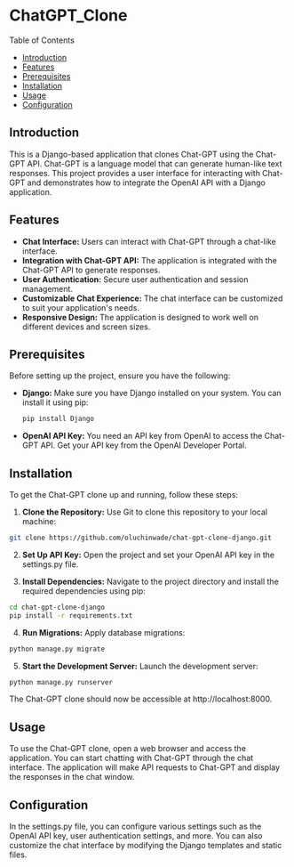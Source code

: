 # ChatGPT_Clone
Table of Contents
- [Introduction](#introduction)
- [Features](#features)
- [Prerequisites](#prerequisites)
- [Installation](#installation)
- [Usage](#usage)
- [Configuration](#configuration)

## Introduction
This is a Django-based application that clones Chat-GPT using the Chat-GPT API. Chat-GPT is a language model that can generate human-like text responses. This project provides a user interface for interacting with Chat-GPT and demonstrates how to integrate the OpenAI API with a Django application.

## Features
- **Chat Interface:** Users can interact with Chat-GPT through a chat-like interface.
- **Integration with Chat-GPT API:** The application is integrated with the Chat-GPT API to generate responses.
- **User Authentication:** Secure user authentication and session management.
- **Customizable Chat Experience:** The chat interface can be customized to suit your application's needs.
- **Responsive Design:** The application is designed to work well on different devices and screen sizes.

## Prerequisites
Before setting up the project, ensure you have the following:
- **Django:** Make sure you have Django installed on your system. You can install it using pip:
  
  ```bash
  pip install Django
- **OpenAI API Key:** You need an API key from OpenAI to access the Chat-GPT API. Get your API key from the OpenAI Developer Portal.

## Installation
To get the Chat-GPT clone up and running, follow these steps:

1. **Clone the Repository:** Use Git to clone this repository to your local machine:

```bash
git clone https://github.com/oluchinwade/chat-gpt-clone-django.git
```
2. **Set Up API Key:** Open the project and set your OpenAI API key in the settings.py file.


3. **Install Dependencies:** Navigate to the project directory and install the required dependencies using pip:

```bash
cd chat-gpt-clone-django
pip install -r requirements.txt
```
4. **Run Migrations:** Apply database migrations:
```bash
python manage.py migrate
```
5. **Start the Development Server:** Launch the development server:

```bash
python manage.py runserver
```
The Chat-GPT clone should now be accessible at http://localhost:8000.

## Usage
To use the Chat-GPT clone, open a web browser and access the application. You can start chatting with Chat-GPT through the chat interface. The application will make API requests to Chat-GPT and display the responses in the chat window.

## Configuration
In the settings.py file, you can configure various settings such as the OpenAI API key, user authentication settings, and more. You can also customize the chat interface by modifying the Django templates and static files.


